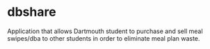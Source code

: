 # dbshare
Application that allows Dartmouth student to purchase and sell meal swipes/dba to other students in order to eliminate meal plan waste.
